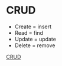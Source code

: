# CRUD

* Create = insert
* Read   = find
* Update = update
* Delete = remove

[CRUD](http://en.wikipedia.org/wiki/Create,_read,_update_and_delete)



